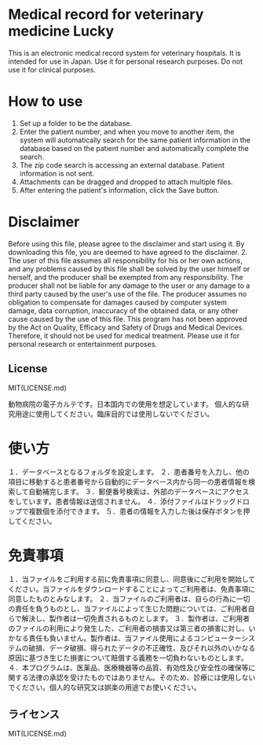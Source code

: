 # Medical record for veterinary medicine Lucky

This is an electronic medical record system for veterinary hospitals. It is intended for use in Japan.
Use it for personal research purposes. Do not use it for clinical purposes.

# How to use
1. Set up a folder to be the database.
2. Enter the patient number, and when you move to another item, the system will automatically search for the same patient information in the database based on the patient number and automatically complete the search. 
3. The zip code search is accessing an external database. Patient information is not sent. 
4. Attachments can be dragged and dropped to attach multiple files.
5. After entering the patient's information, click the Save button.

# Disclaimer
Before using this file, please agree to the disclaimer and start using it. By downloading this file, you are deemed to have agreed to the disclaimer. 2.
The user of this file assumes all responsibility for his or her own actions, and any problems caused by this file shall be solved by the user himself or herself, and the producer shall be exempted from any responsibility. 
The producer shall not be liable for any damage to the user or any damage to a third party caused by the user's use of the file. The producer assumes no obligation to compensate for damages caused by computer system damage, data corruption, inaccuracy of the obtained data, or any other cause caused by the use of this file.
This program has not been approved by the Act on Quality, Efficacy and Safety of Drugs and Medical Devices. Therefore, it should not be used for medical treatment. Please use it for personal research or entertainment purposes.

## License

MIT(LICENSE.md)

動物病院の電子カルテです。日本国内での使用を想定しています。
個人的な研究用途に使用してください。臨床目的では使用しないでください。

# 使い方
１．データベースとなるフォルダを設定します。
２．患者番号を入力し、他の項目に移動すると患者番号から自動的にデータベース内から同一の患者情報を検索して自動補完します。
３．郵便番号検索は、外部のデータベースにアクセスをしています。患者情報は送信されません。
４．添付ファイルはドラッグドロップで複数個を添付できます。
５．患者の情報を入力した後は保存ボタンを押してください。

# 免責事項
１．当ファイルをご利用する前に免責事項に同意し、同意後にご利用を開始してください。当ファイルをダウンロードすることによってご利用者は、免責事項に同意したものとみなします。
２．当ファイルのご利用者は、自らの行為に一切の責任を負うものとし、当ファイルによって生じた問題については、ご利用者自らで解決し、製作者は一切免責されるものとします。
３．製作者は、ご利用者のファイルの利用により発生した、ご利用者の損害又は第三者の損害に対し、いかなる責任も負いません。製作者は、当ファイル使用によるコンピューターシステムの破損、データ破損、得られたデータの不正確性、及びそれ以外のいかなる原因に基づき生じた損害について賠償する義務を一切負わないものとします。
４．本プログラムは、医薬品、医療機器等の品質、有効性及び安全性の確保等に関する法律の承認を受けたものではありません。そのため、診療には使用しないでください。個人的な研究又は娯楽の用途でお使いください。

## ライセンス

MIT(LICENSE.md)

